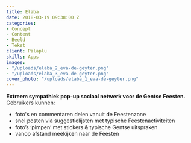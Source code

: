 ```yaml
---
title: Elaba
date: 2018-03-19 09:38:00 Z
categories:
- Concept
- Content
- Beeld
- Tekst
client: Palaplu
skills: Apps
images:
- "/uploads/elaba_2_eva-de-geyter.png"
- "/uploads/elaba_3_eva-de-geyter.png"
cover_photo: "/uploads/elaba_1_eva-de-geyter.png"
---
```


**Extreem sympathiek pop-up sociaal netwerk voor de Gentse Feesten.**
Gebruikers kunnen: 
* foto's en commentaren delen vanuit de Feestenzone  
* snel posten via suggestielijsten met typische Feestenactiviteiten  
* foto’s ‘pimpen’ met stickers & typische Gentse uitspraken  
* vanop afstand meekijken naar de Feesten  

